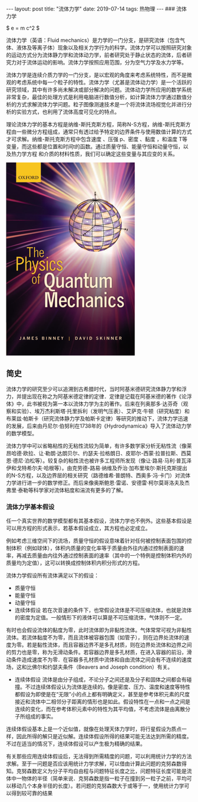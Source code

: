 <head>
    <script src="https://cdn.mathjax.org/mathjax/latest/MathJax.js?config=TeX-AMS-MML_HTMLorMML" type="text/javascript"></script>
    <script type="text/x-mathjax-config">
        MathJax.Hub.Config({
            tex2jax: {
            skipTags: ['script', 'noscript', 'style', 'textarea', 'pre'],
            inlineMath: [['$','$']]
            }
        });
    </script>
</head>
---
layout: post
title: "流体力学"
date: 2019-07-14
tags: 热物理   
---
### 流体力学

$ e = m c^2 $

流体力学（英语：Fluid mechanics）是力学的一门分支，是研究流体（包含气体、液体及等离子体）现象以及相关力学行为的科学。流体力学可以按照研究对象的运动方式分为流体静力学和流体动力学，前者研究处于静止状态的流体，后者研究力对于流体运动的影响。流体力学按照应用范围，分为空气力学及水力学等。

流体力学是连续介质力学的一门分支，是以宏观的角度来考虑系统特性，而不是微观的考虑系统中每一个粒子的特性。流体力学（尤甚是流体动力学）是一个活跃的研究领域，其中有许多尚未解决或部分解决的问题。流体动力学所应用的数学系统非常复杂，最佳的处理方式是利用电脑进行数值分析，如计算流体力学通过数值分析的方式求解流体力学问题。粒子图像测速技术是一个将流体流场视觉化并进行分析的实验方式，也利用了流体高度可见化的特点。

理论流体力学的基本方程是纳维-斯托克斯方程，简称N-S方程，纳维-斯托克斯方程由一些微分方程组成，通常只有透过给予特定的边界条件与使用数值计算的方式才可求解。纳维-斯托克斯方程中包含速度 、压强 p、密度  、黏度  ，和温度  T等变量，而这些都是位置和时间t的函数。通过质量守恒、能量守恒和动量守恒，以及热力学方程 和介质的材料性质，我们可以确定这些变量与其应变的关系。

![](/images/post/English/aac.png)

## 简史

流体力学的研究至少可以追溯到古希腊时代，当时阿基米德研究流体静力学和浮力，并提出现在称之为阿基米德定律的定律．定律是记载在阿基米德的著作《论浮体》中，此书被视为第一本以流体力学为主的著作。后来在列奥那多·达芬奇（观察和实验）、埃万杰利斯塔·托里拆利（发明气压表）、艾萨克·牛顿（研究粘度）和布莱兹·帕斯卡（研究流体静力学及帕斯卡定律）等研究的推动下，流体力学迅速的发展，后来由丹尼尔·伯努利在1738年的《Hydrodynamica》导入了流体动力学的数学模型。

流体力学中可以省略粘性的无粘性流较为简单，有许多数学家分析无粘性流（像莱昂哈德·欧拉、让·勒朗·达朗贝尔、约瑟夫·拉格朗日、皮耶尔-西蒙·拉普拉斯、西莫恩·德尼·泊松等）。较复杂的粘性流也被许多工程师所发现（像让·路易·马利·普瓦泽伊和戈特希尔夫·哈根等）。由克劳德-路易·纳维及乔治·加布里埃尔·斯托克斯提出的N-S方程，以及边界层的相关研究（路德维希·普朗特、西奥多·冯·卡门）对流体力学进行进一步的数学修正。而后来像奥斯鲍恩·雷诺、安德雷·柯尔莫哥洛夫及杰弗里·泰勒等科学家对流体粘度和湍流有更多的了解。

### 流体力学基本假设

任一个真实世界的数学模型都有其基本假设，流体力学也不例外。这些基本假设是可以用方程的形式表示，若基本假设成立，其方程也必定成立。

例如考虑三维空间下的流场，质量守恒的假设意味着针对任何被控制表面包围的控制体积（例如球体），体积内质量的变化率等于质量由外往内通过控制表面的速率，再减去质量由内往外通过控制表面的速率（其中的一个特例是控制体积内外的质量均为定值），这可以转换成控制体积内积分形式的方程。

流体力学假设所有流体满足以下的假设：

* 质量守恒
* 能量守恒
* 动量守恒
* 连续体假设
若在次音速的条件下，也常假设流体是不可压缩流体，也就是流体的密度为定值。一般情形下的液体可以算是不可压缩流体，气体则不一定。

有时也会假设流体的黏度为零，此时流体即为非黏性流体。气体常常可视为非黏性流体。若流体黏度不为零，而且流体被容器包围（如管子），则在边界处流体的速度为零。若是黏性流体，而且容器边界不是多孔材质，则在边界处流体和边界之间的剪力也是零，称为无滑动条件。若容器边界是多孔材质，在进入容器的前沿，滑动条件造成速度不为零．在容器多孔材质中流体和自由流体之间会有不连续的速度场，这和比佛尔和约瑟夫条件（Beavers and Joseph condition）有关。

* 连续体假设
流体是由分子组成，不论分子之间还是及分子和固体之间都会有碰撞。不过连续体假设认为流体是连续的。像是密度、压力、温度和速度等特性都假设为即使是在“无限”小的点上都有明确定义，甚至是参考体积元素的尺度接近和流体中二相邻分子距离的情形也是如此。假设特性在一点和一点之间是连续的变化，而在参考体积元素中的特性为其平均值，不考虑流体是由离散分子所组成的事实。

连续体假设基本上是一个近似值，就像在处理天体力学时，将行星假设为质点一样，因此所得的解只是近似解。连续体假设所得的结果可能无法达到所需的精度。不过在适当的情况下，连续体假设可以产生极为精确的结果。

有关那些应用连续体假设后，无法得到所需精度的问题，可以利用统计力学的方法求解。至于一问题是否应该用统计力学求解，可以借由计算此问题的克努森数得知。克努森数定义为分子平均自由程与问题特征长度之比，问题特征长度可能是流体中一物体的半径（简单来说．克努森数是指一粒子在撞到另一粒子之前，平均可以移动几个本身半径的长度）。若问题的克努森数大于或等于一，使用统计力学可以得到较可靠的结果




